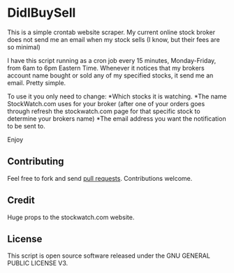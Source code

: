 DidIBuySell
==============

This is a simple crontab website scraper. My current online stock broker does not send me an email when my stock sells (I know, but their fees are so minimal)

I have this script running as a cron job every 15 minutes, Monday-Friday, from 6am to 6pm Eastern Time. Whenever it notices that my brokers account name bought or sold any of my specified stocks, it send me an email. Pretty simple.

To use it you only need to change:
*Which stocks it is watching.
*The name StockWatch.com uses for your broker (after one of your orders goes through refresh the stockwatch.com page for that specific stock to determine your brokers name)
*The email address you want the notification to be sent to.

Enjoy

Contributing
------------

Feel free to fork and send [pull requests](http://help.github.com/fork-a-repo/).  Contributions welcome.

Credit
------------

Huge props to the stockwatch.com website.

License
-------

This script is open source software released under the GNU GENERAL PUBLIC LICENSE V3.